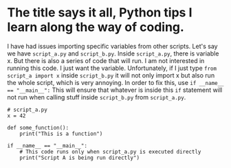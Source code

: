 # The title says it all, Python tips I learn along the way of coding.
I have had issues importing specific variables from other scripts.
Let's say we have `script_a.py` and `script_b.py`. Inside `script_a.py`, there is variable x. But there is also a series of code that will run. I am not interested in running this code.
I just want the variable. Unfortunately, if I just type `from script_a import x` inside `script_b.py` it will not only import x but also run the whole script, which is very annoying.
In order to fix this, use `if __name__ == "__main__":`
This will ensure that whatever is inside this `if` statement will not run when calling stuff inside `script_b.py` from `script_a.py`.
```
# script_a.py
x = 42

def some_function():
    print("This is a function")

if __name__ == "__main__":
    # This code runs only when script_a.py is executed directly
    print("Script A is being run directly")
```
